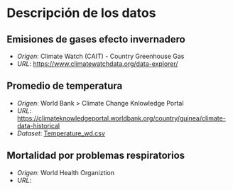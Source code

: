 # Descripción de los datos

## Emisiones de gases efecto invernadero
- *Origen*: Climate Watch (CAIT) - Country Greenhouse Gas
- *URL*: https://www.climatewatchdata.org/data-explorer/

## Promedio de temperatura
- *Origen*: World Bank > Climate Change Knlowledge Portal
- *URL*: https://climateknowledgeportal.worldbank.org/country/guinea/climate-data-historical
- *Dataset*: [Temperature_wd.csv](https://github.com/POF77/Proyecto.BEDU.ModuloII/blob/main/Datos_crudos/temperature_wb.csv)
## Mortalidad por problemas respiratorios
- *Origen*: World Health Organiztion
- *URL*:

